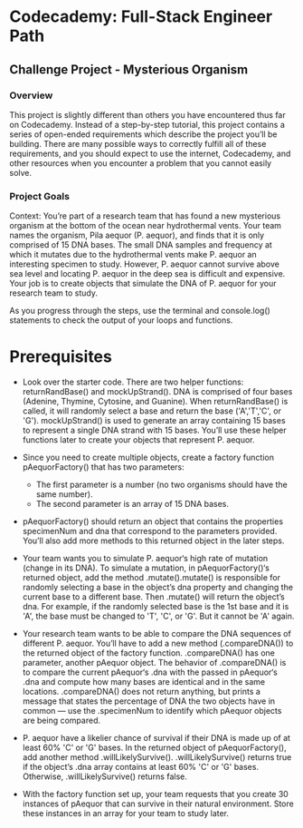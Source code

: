 # Codecademy: Full-Stack Engineer Path

## Challenge Project - Mysterious Organism

### Overview

This project is slightly different than others you have encountered thus far on Codecademy. Instead of a step-by-step tutorial, this project contains a series of open-ended requirements which describe the project you’ll be building. There are many possible ways to correctly fulfill all of these requirements, and you should expect to use the internet, Codecademy, and other resources when you encounter a problem that you cannot easily solve. 

### Project Goals

Context: You’re part of a research team that has found a new mysterious organism at the bottom of the ocean near hydrothermal vents. Your team names the organism, Pila aequor (P. aequor), and finds that it is only comprised of 15 DNA bases. The small DNA samples and frequency at which it mutates due to the hydrothermal vents make P. aequor an interesting specimen to study. However, P. aequor cannot survive above sea level and locating P. aequor in the deep sea is difficult and expensive. Your job is to create objects that simulate the DNA of P. aequor for your research team to study.

As you progress through the steps, use the terminal and console.log() statements to check the output of your loops and functions. 

# Prerequisites

* Look over the starter code. There are two helper functions: returnRandBase() and mockUpStrand(). DNA is comprised of four bases (Adenine, Thymine, Cytosine, and Guanine). When returnRandBase() is called, it will randomly select a base and return the base ('A','T','C', or 'G'). mockUpStrand() is used to generate an array containing 15 bases to represent a single DNA strand with 15 bases. You’ll use these helper functions later to create your objects that represent P. aequor.

* Since you need to create multiple objects, create a factory function pAequorFactory() that has two parameters:

    - The first parameter is a number (no two organisms should have the same number).
    - The second parameter is an array of 15 DNA bases.

* pAequorFactory() should return an object that contains the properties specimenNum and dna that correspond to the parameters provided. You’ll also add more methods to this returned object in the later steps.

* Your team wants you to simulate P. aequor‘s high rate of mutation (change in its DNA). To simulate a mutation, in pAequorFactory()‘s returned object, add the method .mutate().mutate() is responsible for randomly selecting a base in the object’s dna property and changing the current base to a different base. Then .mutate() will return the object’s dna. For example, if the randomly selected base is the 1st base and it is 'A', the base must be changed to 'T', 'C', or 'G'. But it cannot be 'A' again.

* Your research team wants to be able to compare the DNA sequences of different P. aequor. You’ll have to add a new method (.compareDNA()) to the returned object of the factory function. .compareDNA() has one parameter, another pAequor object. The behavior of .compareDNA() is to compare the current pAequor‘s .dna with the passed in pAequor‘s .dna and compute how many bases are identical and in the same locations. .compareDNA() does not return anything, but prints a message that states the percentage of DNA the two objects have in common — use the .specimenNum to identify which pAequor objects are being compared.

* P. aequor have a likelier chance of survival if their DNA is made up of at least 60% 'C' or 'G' bases. In the returned object of pAequorFactory(), add another method .willLikelySurvive(). .willLikelySurvive() returns true if the object’s .dna array contains at least 60% 'C' or 'G' bases. Otherwise, .willLikelySurvive() returns false.

* With the factory function set up, your team requests that you create 30 instances of pAequor that can survive in their natural environment. Store these instances in an array for your team to study later. 